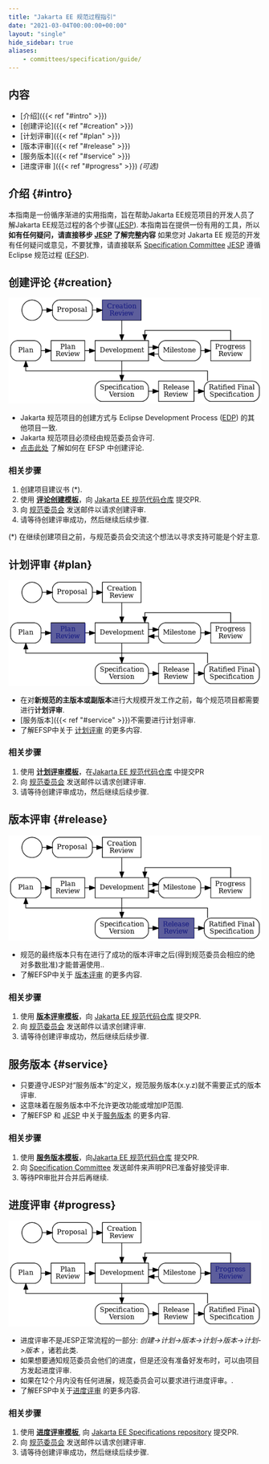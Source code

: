 ```yaml
---
title: "Jakarta EE 规范过程指引"
date: "2021-03-04T00:00:00+00:00"
layout: "single"
hide_sidebar: true
aliases:
    - committees/specification/guide/
---
```


## 内容

- [介绍]({{< ref "#intro" >}})
- [创建评论]({{< ref "#creation" >}})
- [计划评审]({{< ref "#plan" >}})
- [版本评审]({{< ref "#release" >}})
- [服务版本]({{< ref "#service" >}})
- [进度评审 ]({{< ref "#progress" >}}) *(可选)*

## 介绍 {#intro}

本指南是一份循序渐进的实用指南，旨在帮助Jakarta EE规范项目的开发人员了解Jakarta EE规范过程的各个步骤([JESP](https://jakarta.ee/about/jesp/)). 
本指南旨在提供一份有用的工具，所以 **如有任何疑问，请直接移步 [JESP](https://jakarta.ee/about/jesp/) 了解完整内容**
如果您对 Jakarta EE 规范的开发有任何疑问或意见，不要犹豫，请直接联系 [Specification Committee](mailto:jakarta.ee-spec@eclipse.org) 
[JESP](https://jakarta.ee/about/jesp/) 遵循 Eclipse 规范过程 ([EFSP](https://www.eclipse.org/projects/efsp/)).

## 创建评论 {#creation}

![Creation Review](JESP_creation-review.png)

* Jakarta 规范项目的创建方式与 Eclipse Development Process ([EDP](https://www.eclipse.org/projects/dev_process/)) 的其他项目一致.
* Jakarta 规范项目必须经由规范委员会许可.
* [点击此处](https://www.eclipse.org/projects/efsp/#efsp-reviews-creation) 了解如何在 EFSP 中创建评论.

### 相关步骤

1. 创建项目建议书 (*).
2. 使用 **[评论创建模板](https://github.com/jakartaee/specifications/blob/master/.github/PULL_REQUEST_TEMPLATE/creation_review_pr_template.md)**，向 [Jakarta EE 规范代码仓库](https://github.com/jakartaee/specifications) 提交PR.
3. 向 [规范委员会](mailto:jakarta.ee-spec@eclipse.org) 发送邮件以请求创建评审.
4. 请等待创建评审成功，然后继续后续步骤.

(*) 在继续创建项目之前，与规范委员会交流这个想法以寻求支持可能是个好主意.

## 计划评审  {#plan}

![计划评审](JESP_plan-review.png)

* 在对**新规范的主版本或副版本**进行大规模开发工作之前，每个规范项目都需要进行**计划评审**. 
* [服务版本]({{< ref "#service" >}})不需要进行计划评审.
* 了解EFSP中关于 [计划评审](https://www.eclipse.org/projects/efsp/#efsp-reviews-plan) 的更多内容.

### 相关步骤

1. 使用 **[计划评审模板](https://github.com/jakartaee/specifications/blob/master/.github/PULL_REQUEST_TEMPLATE/plan_review_pr_template.md)**，在[Jakarta EE 规范代码仓库](https://github.com/jakartaee/specifications) 中提交PR
2. 向 [规范委员会](mailto:jakarta.ee-spec@eclipse.org) 发送邮件以请求创建评审.
3. 请等待创建评审成功，然后继续后续步骤.

## 版本评审 {#release}

![版本评审](JESP_release-review.png)

* 规范的最终版本只有在进行了成功的版本评审之后(得到规范委员会相应的绝对多数批准)才能普遍使用..
* 了解EFSP中关于 [版本评审](https://www.eclipse.org/projects/efsp/#efsp-reviews-release) 的更多内容.

### 相关步骤

1. 使用 **[版本评审模板](https://github.com/jakartaee/specifications/blob/master/.github/PULL_REQUEST_TEMPLATE/pull_request_template.md)**，向 [Jakarta EE 规范代码仓库](https://github.com/jakartaee/specifications) 提交PR.
2. 向 [规范委员会](mailto:jakarta.ee-spec@eclipse.org) 发送邮件以请求创建评审.
3. 请等待创建评审成功，然后继续后续步骤.

## 服务版本 {#service}

* 只要遵守JESP对“服务版本”的定义，规范服务版本(x.y.z)就不需要正式的版本评审.
* 这意味着在服务版本中不允许更改功能或增加IP范围.
* 了解EFSP 和 [JESP](https://jakarta.ee/about/jesp/) 中关于[服务版本](https://www.eclipse.org/projects/efsp/#efsp-releases-service) 的更多内容.

### 相关步骤

1. 使用  **[服务版本模板](https://github.com/jakartaee/specifications/blob/master/.github/PULL_REQUEST_TEMPLATE/service_release_pr_template.md)**，向[Jakarta EE 规范代码仓库](https://github.com/jakartaee/specifications) 提交PR.
2. 向 [Specification Committee](mailto:jakarta.ee-spec@eclipse.org) 发送邮件来声明PR已准备好接受评审.
3. 等待PR审批并合并后再继续.

## 进度评审 {#progress}

![进度评审](JESP_progress-review.png)

* 进度评审不是JESP正常流程的一部分: *创建->计划->版本->计划->版本->计划->版本* ，诸若此类.
* 如果想要通知规范委员会他们的进度，但是还没有准备好发布时，可以由项目方发起进度评审.
* 如果在12个月内没有任何进展，规范委员会可以要求进行进度评审。.
* 了解EFSP中关于[进度评审](https://www.eclipse.org/projects/efsp/#efsp-reviews-progress) 的更多内容.

### 相关步骤

1. 使用 **[进度评审模板](https://github.com/jakartaee/specifications/blob/master/.github/PULL_REQUEST_TEMPLATE/progress_review_pr_template.md)**, 向 [Jakarta EE Specifications repository](https://github.com/jakartaee/specifications) 提交PR.
2. 向 [规范委员会](mailto:jakarta.ee-spec@eclipse.org) 发送邮件以请求创建评审.
3. 请等待创建评审成功，然后继续后续步骤.
